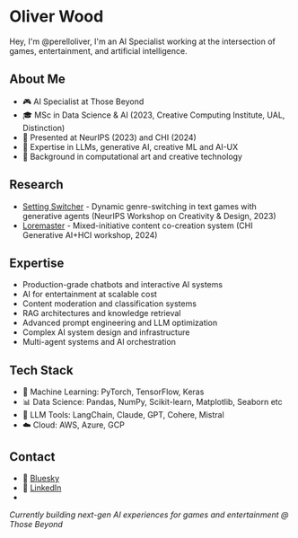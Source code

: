 # Oliver Wood
Hey, I'm @perelloliver, I'm an AI Specialist working at the intersection of games, entertainment, and artificial intelligence.

## About Me
- 🎮 AI Specialist at Those Beyond
- 🎓 MSc in Data Science & AI (2023, Creative Computing Institute, UAL, Distinction)
- 📝 Presented at NeurIPS (2023) and CHI (2024)
- 🔧 Expertise in LLMs, generative AI, creative ML and AI-UX
- 🎨 Background in computational art and creative technology

## Research
- [Setting Switcher](https://neurips.cc/virtual/2023/75066) - Dynamic genre-switching in text games with generative agents (NeurIPS Workshop on Creativity & Design, 2023)
- [Loremaster](https://generativeaiandhci.github.io/papers/2024/genaichi2024_5.pdf) - Mixed-initiative content co-creation system (CHI Generative AI+HCI workshop, 2024)

## Expertise
- Production-grade chatbots and interactive AI systems
- AI for entertainment at scalable cost
- Content moderation and classification systems
- RAG architectures and knowledge retrieval
- Advanced prompt engineering and LLM optimization
- Complex AI system design and infrastructure
- Multi-agent systems and AI orchestration

## Tech Stack
- 🤖 Machine Learning: PyTorch, TensorFlow, Keras
- 📊 Data Science: Pandas, NumPy, Scikit-learn, Matplotlib, Seaborn etc
- 🔧 LLM Tools: LangChain, Claude, GPT, Cohere, Mistral
- ☁️ Cloud: AWS, Azure, GCP

## Contact
- 🦋 [Bluesky](https://bsky.app/profile/perelloliver.bsky.social)
- 🔗 [LinkedIn](https://www.linkedin.com/in/oliverhwood/)
- 

*Currently building next-gen AI experiences for games and entertainment @ Those Beyond*
